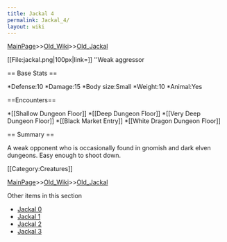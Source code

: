 ```yaml
---
title: Jackal 4
permalink: Jackal_4/
layout: wiki
---
```


[MainPage](/keeperrl_wiki/ "wikilink")>>[Old_Wiki](/keeperrl_wiki/Old_Wiki "wikilink")>>[Old_Jackal](/keeperrl_wiki/Old_Jackal "wikilink")

[[File:jackal.png|100px|link=]] ''Weak aggressor

== Base Stats ==

*Defense:10
*Damage:15
*Body size:Small
*Weight:10
*Animal:Yes

==Encounters==

*[[Shallow Dungeon Floor]]
*[[Deep Dungeon Floor]]
*[[Very Deep Dungeon Floor]]
*[[Black Market Entry]]
*[[White Dragon Dungeon Floor]]

== Summary ==

A weak opponent who is occasionally found in gnomish and dark elven dungeons. Easy enough to shoot down.

[[Category:Creatures]]

[MainPage](/keeperrl_wiki/ "wikilink")>>[Old_Wiki](/keeperrl_wiki/Old_Wiki "wikilink")>>[Old_Jackal](/keeperrl_wiki/Old_Jackal "wikilink")

Other items in this section
-    [Jackal 0](/keeperrl_wiki/Jackal_0 "wikilink")
-    [Jackal 1](/keeperrl_wiki/Jackal_1 "wikilink")
-    [Jackal 2](/keeperrl_wiki/Jackal_2 "wikilink")
-    [Jackal 3](/keeperrl_wiki/Jackal_3 "wikilink")
